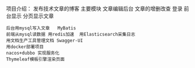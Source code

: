 项目介绍：
    发布技术文章的博客
    主要模块
        文章编辑后台
            文章的增删改查
            登录
        前台显示
            分页显示文章
            
    后台用mysql写入文章   MyBatis
    前端从mysql读数据 用redis加速  用Elasticsearch采集日志 
    用文档生产工具管理文档 Swagger-UI   
    用docker部署项目
    nacos+dubbo 实现服务化
    Thymeleaf模板引擎渲染页面
    